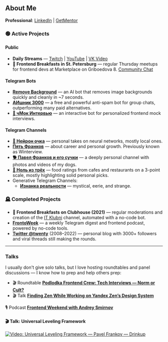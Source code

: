 ## About Me
**Professional**: [LinkedIn](https://ru.linkedin.com/in/frankov) | [GetMentor](https://getmentor.dev/mentor/pavel-frankov-158)

### 🟢 Active Projects
#### Public
- **Daily Streams** — [Twitch](https://www.twitch.tv/pfrankov) | [YouTube](https://www.youtube.com/@5frankov/streams) | [VK Video](https://vkvideo.ru/@5pfrankov)
- **🥞 Frontend Breakfasts in St. Petersburg** — regular Thursday meetups for frontend devs at Marketplace on Griboedova 8. [Community Chat](https://t.me/spb_frontend_chat)

#### Telegram Bots
- [**Remove Background**](https://t.me/RMVBCKGRND_bot) — an AI bot that removes image backgrounds quickly and cleanly in ~7 seconds.
- [**АИшник 3000**](https://t.me/aishnik3000_bot) — a free and powerful anti-spam bot for group chats, outperforming many paid alternatives.
- [**💋 чМок Интервью**](https://t.me/chmock_interview_bot) — an interactive bot for personalized frontend mock interviews.

#### Telegram Channels
- [**🥐 Нейрон очка**](https://t.me/neuronochka) — personal takes on neural networks, mostly local ones.
- [**Пять Франков**](https://t.me/pfrankov) — about career and personal growth. Previously known as Winterview.
- [**🐕 Павел Франков и его сучки**](https://t.me/TheBestBitchesEver) — a deeply personal channel with photos and videos of my dogs.
- [**🍮 Ноль из трёх**](https://t.me/zero_of_three) — food ratings from cafes and restaurants on a 3-point scale, mostly highlighting solid personal picks.
- Generative Telegram Channels:
  - [**Изнанка реальности**](https://t.me/upside_down_reality) — mystical, eerie, and strange.

### 🪦 Completed Projects
- **🥞 Frontend Breakfasts on Clubhouse (2021)** — regular moderations and creation of the [IT Klubni](https://t.me/+ssFNzT-nFaQ0MDQ6) channel, automated with a no-code bot.
- [**FrontoWeek**](https://t.me/+U3ep85WOkJ-UYmj2) — a weekly Telegram digest and frontend podcast, powered by no-code tools.
- [**Twitter @twenty**](https://twitter.com/twenty) (2008–2022) — personal blog with 3000+ followers and viral threads still making the rounds.

---

### Talks
I usually don't give solo talks, but I love hosting roundtables and panel discussions — I know how to prep and help others prep:  
- 🎬 Roundtable [**Podlodka Frontend Crew: Tech Interviews — Norm or Cult?**](https://www.youtube.com/watch?v=eOBBu2LLgxY)
- 🎬 Talk [**Finding Zen While Working on Yandex Zen’s Design System**](https://www.youtube.com/watch?v=1ZxDw-wovws)

🎙️ Podcast [**Frontend Weekend with Andrey Smirnov**](https://podcast.ru/e/3qRkL22AQ_O)

#### 🎬 Talk: Universal Leveling Framework  
[![Video: Universal Leveling Framework — Pavel Frankov — Drinkup](https://img.youtube.com/vi/dYY_0tkdcmw/0.jpg)](https://www.youtube.com/watch?v=dYY_0tkdcmw)
